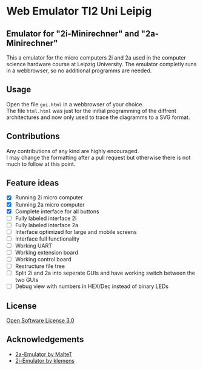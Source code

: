 # Web Emulator TI2 Uni Leipig
## Emulator for "2i-Minirechner" and "2a-Minirechner"
This a emulator for the micro computers 2i and 2a used in the computer science hardware course at Leipzig University. The emulator completly runs in a webbrowser, so no additional programms are needed.

## Usage
Open the file `gui.html` in a webbrowser of your choice.  
The file `html.html` was just for the initial programming of the diffrent architectures and now only used to trace the diagramms to a SVG format.

## Contributions 
Any contributions of any kind are highly encouraged.  
I may change the formatting after a pull request but otherwise there is not much to follow at this point.

## Feature ideas
- [x] Running 2i micro computer
- [x] Running 2a micro computer
- [x] Complete interface for all buttons
- [ ] Fully labeled interface 2i
- [ ] Fully labeled interface 2a
- [ ] Interface optimized for large and mobile screens
- [ ] Interface full functionality 
- [ ] Working UART
- [ ] Working extension board
- [ ] Working control board
- [ ] Restructure file tree
- [ ] Split 2i and 2a into seperate GUIs and have working switch between the two GUIs
- [ ] Debug view with numbers in HEX/Dec instead of binary LEDs

## License
[Open Software License 3.0](https://choosealicense.com/licenses/osl-3.0/)

## Acknowledgements
 - [2a-Emulator by MalteT](https://github.com/MalteT/2a-emulator/)
 - [2i-Emulator by klemens](https://github.com/klemens/2i-emulator/)
